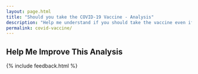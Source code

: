 ```yaml
---
layout: page.html
title: "Should you take the COVID-19 Vaccine - Analysis"
description: "Help me understand if you should take the vaccine even if recommended by the CDC."
permalink: covid-vaccine/
---
```

<div class="content">
  <h2>Help Me Improve This Analysis</h2>
  <rs-score score-tree-id="ScoreTree"></rs-score>
  {% include feedback.html %}
</div>
<script> //Settings for this page
  window.RsSettings = {
    disableExternalDb: false,
    numbers: true,
    largeNumbers: true,
    lines: false,
    editable: false,
    startClosed: true,
    portData: false,
    scoreDescription: false,
    saveToCloud: false,
    moreInfo: true,
    hideMainScore: true,
    dbCollection: "f-covid",
  }
</script>
<script src="/static/js/ReasonScoreFull.js"></script>
